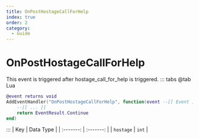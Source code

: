 ```yaml
---
title: OnPostHostageCallForHelp
index: true
order: 2
category:
  - Guide
---
```


# OnPostHostageCallForHelp
This event is triggered after hostage_call_for_help is triggered.
::: tabs
@tab Lua
```lua
@event returns void
AddEventHandler("OnPostHostageCallForHelp", function(event --[[ Event ]])
    --[[ ... ]]
    return EventResult.Continue
end)
```

:::
|    Key    | Data Type |
| :-------: | :-------: |
| `hostage` |   `int`   |